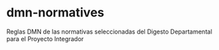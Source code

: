 # dmn-normatives
Reglas DMN de las normativas seleccionadas del Digesto Departamental para el Proyecto Integrador

